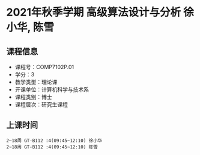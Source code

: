 # 2021年秋季学期 高级算法设计与分析 徐小华, 陈雪






## 课程信息

- 课程号：COMP7102P.01
- 学分：3
- 教学类型：理论课
- 开课单位：计算机科学与技术系
- 课程类别：博士
- 课程层次：研究生课程

## 上课时间

```
2~18周 GT-B112 :4(09:45~12:10) 徐小华
2~18周 GT-B112 :4(09:45~12:10) 陈雪
```

